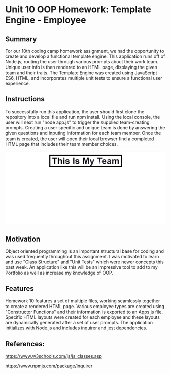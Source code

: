 # Unit 10 OOP Homework: Template Engine - Employee

## Summary

For our 10th coding camp homework assignment, we had the opportunity to create and develop a functional template engine. This application runs off of Node.js, routing the user through various prompts about their work team. Unique user info is then rendered to an HTML page, displaying the given team and their traits. The Template Engine was created using JavaScript ES6, HTML, and incorporates multiple unit tests to ensure a functional user experience.

## Instructions

To successfully run this application, the user should first clone the repository into a local file and run npm install. Using the local console, the user will next run "node app.js" to trigger the supplied team-creating prompts. Creating a user specific and unique team is done by answering the given questions and inputing information for each team member. Once the team is created, the user will open their local browser find a completed HTML page that includes their team member choices.

![Example](Images/DeployedApplication.png)

## Motivation

Object oriented programming is an important structural base for coding and was used frequently throughout this assignment. I was motivated to learn and use "Class Structure" and "Unit Tests" which were newer concepts this past week. An application like this will be an impressive tool to add to my Portfolio as well as increase my knowledge of OOP.

## Features

Homework 10 features a set of multiple files, working seamlessly together to create a rendered HTML page. Various employee types are created using "Constructor Functions" and their information is exported to an Apps.js file. Specific HTML layouts were created for each employee and these layouts are dynamically generated after a set of user prompts. The application initializes with Node.js and includes inquirer and jest dependencies.

## References:

https://www.w3schools.com/js/js_classes.asp

https://www.npmjs.com/package/inquirer
